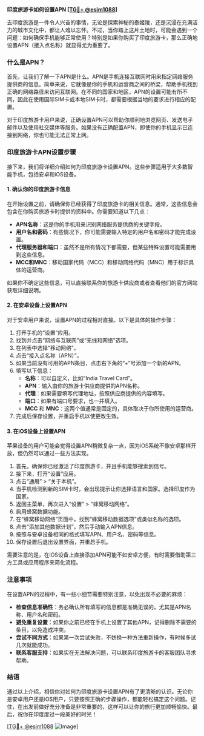 **印度旅游卡如何设置APN [[TG💪+ @esim1088](https://t.me/s/esim1088)]**

去印度旅游是一件令人兴奋的事情，无论是探索神秘的泰姬陵，还是沉浸在充满活力的城市文化中，都让人难以忘怀。不过，当你踏上这片土地时，可能会遇到一个问题：如何确保手机能够正常使用？特别是如果你购买了印度旅游卡，那么正确地设置APN（接入点名称）就显得尤为重要了。

### 什么是APN？

首先，让我们了解一下APN是什么。APN是手机连接互联网时用来指定网络服务提供商的信息。简单来说，它就像是你的手机和运营商之间的桥梁，帮助手机找到正确的网络路径来访问互联网。在不同的国家和地区，APN的设置可能有所不同，因此在使用国际SIM卡或本地SIM卡时，都需要根据当地的要求进行相应的配置。

对于印度旅游卡用户来说，正确设置APN可以帮助你顺利地浏览网页、发送电子邮件以及使用社交媒体等服务。如果没有正确配置APN，即使你的手机显示已连接到网络，你也可能无法正常上网。

### 印度旅游卡APN设置步骤

接下来，我们将详细介绍如何为印度旅游卡设置APN。这些步骤适用于大多数智能手机，包括安卓和iOS设备。

#### 1. 确认你的印度旅游卡信息

在开始设置之前，请确保你已经获得了印度旅游卡的相关信息。通常，这些信息会包含在你购买旅游卡时提供的资料中。你需要知道以下几点：

- **APN名称**：这是你的手机用来识别网络服务提供商的关键字段。
- **用户名和密码**：有些情况下，你可能需要输入特定的用户名和密码才能完成设置。
- **代理服务器和端口**：虽然不是所有情况下都需要，但某些特殊设置可能需要用到这些信息。
- **MCC和MNC**：移动国家代码（MCC）和移动网络代码（MNC）用于标识具体的运营商。

如果你不确定这些信息，可以直接联系你的旅游卡供应商或者查看他们的官方网站获取详细说明。

#### 2. 在安卓设备上设置APN

对于安卓用户来说，设置APN的过程相对直接。以下是具体的操作步骤：

1. 打开手机的“设置”应用。
2. 找到并点击“网络与互联网”或“无线和网络”选项。
3. 在列表中选择“移动网络”。
4. 点击“接入点名称（APN）”。
5. 如果当前没有可用的APN条目，点击右下角的“+”号添加一个新的APN。
6. 填写以下信息：
   - **名称**：可以自定义，比如“India Travel Card”。
   - **APN**：输入由你的旅游卡供应商提供的APN名称。
   - **代理**：如果需要填写代理地址，按照供应商提供的内容填写。
   - **端口**：如果有端口号要求，也一并填入。
   - **MCC** 和 **MNC**：这两个值通常是固定的，具体取决于你所使用的运营商。
7. 完成后保存设置，并重启手机以使更改生效。

#### 3. 在iOS设备上设置APN

苹果设备的用户可能会觉得设置APN稍微复杂一点，因为iOS系统不像安卓那样开放，但仍然可以通过一些方法实现。

1. 首先，确保你已经激活了印度旅游卡，并且手机能够搜索到信号。
2. 接下来，打开“设置”应用。
3. 点击“通用” > “关于本机”。
4. 当手机检测到新的SIM卡时，会出现提示让你选择语言和国家。选择印度作为国家。
5. 返回主菜单，再次进入“设置” > “蜂窝移动网络”。
6. 启用蜂窝数据功能。
7. 在“蜂窝移动网络”页面中，找到“蜂窝移动数据选项”或类似名称的选项。
8. 点击“添加其他数据计划”，然后手动输入APN信息。
9. 按照与安卓设备相同的格式填写APN、用户名、密码等信息。
10. 保存设置后退出设置界面，并重启手机。

需要注意的是，在iOS设备上直接添加APN可能不如安卓方便，有时需要借助第三方工具或应用程序来简化流程。

### 注意事项

在设置APN的过程中，有一些小细节需要特别注意，以免出现不必要的麻烦：

- **检查信息准确性**：务必确认所有填写的信息都是准确无误的，尤其是APN名称、用户名和密码。
- **避免重复设置**：如果你之前已经在手机上设置了其他APN，记得删除不需要的条目，以免造成冲突。
- **尝试不同方式**：如果第一次尝试失败，不妨换一种方法重新操作，有时候多试几次就能成功。
- **联系客服支持**：如果实在无法解决问题，可以联系印度旅游卡的客服团队寻求帮助。

### 结语

通过以上介绍，相信你对如何为印度旅游卡设置APN有了更清晰的认识。无论你是安卓用户还是iOS用户，只要按照正确的步骤操作，都能轻松搞定这个问题。记住，在出发前做好充分准备是非常重要的，这样可以让你的旅行更加顺畅愉快。最后，祝你在印度度过一段美好的时光！

[[TG💪+ @esim1088](https://t.me/s/esim1088) ![Image](https://i.postimg.cc/4NQfJmqS/Snipaste-2025-05-13-00-14-12.png)]